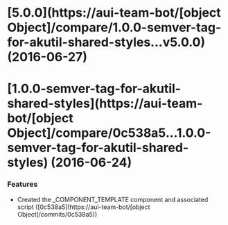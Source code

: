 <a name="5.0.0"></a>
# [5.0.0](https://aui-team-bot/[object Object]/compare/1.0.0-semver-tag-for-akutil-shared-styles...v5.0.0) (2016-06-27)



<a name="1.0.0-semver-tag-for-akutil-shared-styles"></a>
# [1.0.0-semver-tag-for-akutil-shared-styles](https://aui-team-bot/[object Object]/compare/0c538a5...1.0.0-semver-tag-for-akutil-shared-styles) (2016-06-24)


### Features

* Created the _COMPONENT_TEMPLATE component and associated script ([0c538a5](https://aui-team-bot/[object Object]/commits/0c538a5))




